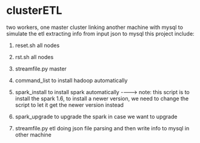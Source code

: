 # clusterETL
two workers, one master cluster linking another machine with mysql to simulate the etl extracting info from input json to mysql
this project include:
1. reset.sh  all nodes
4. rst.sh all nodes

3. streamfile.py master
4. command_list to install hadoop automatically
5. spark_install to install spark automatically  ----> note: this script is to install the spark 1.6, to install a newer version, we need to change the script to let it get the newer version instead
6. spark_upgrade  to upgrade the spark in case we want to upgrade
7. streamfile.py  etl doing json file parsing and then write info to mysql in other machine
